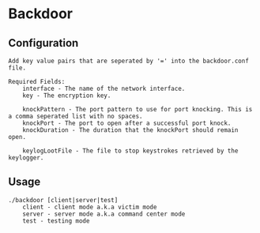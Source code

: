 # Backdoor

## Configuration
    Add key value pairs that are seperated by '=' into the backdoor.conf file.

    Required Fields:
        interface - The name of the network interface.
        key - The encryption key.

        knockPattern - The port pattern to use for port knocking. This is a comma seperated list with no spaces.
        knockPort - The port to open after a successful port knock.
        knockDuration - The duration that the knockPort should remain open.

        keylogLootFile - The file to stop keystrokes retrieved by the keylogger.

## Usage
    ./backdoor [client|server|test]
        client - client mode a.k.a victim mode
        server - server mode a.k.a command center mode
        test - testing mode
